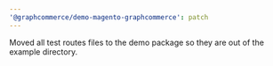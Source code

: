 ```yaml
---
'@graphcommerce/demo-magento-graphcommerce': patch
---
```


Moved all test routes files to the demo package so they are out of the example directory.
